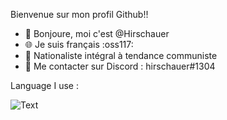 Bienvenue sur mon profil Github!!

- 👋 Bonjoure, moi c'est @Hirschauer
- 🌐 Je suis français :oss117:
- 🚩 Nationaliste intégral à tendance communiste
- 🐒 Me contacter sur Discord : hirschauer#1304 

Language I use :

![Text](https://upload.wikimedia.org/wikipedia/commons/thumb/9/99/Unofficial_JavaScript_logo_2.svg/50px-Unofficial_JavaScript_logo_2.svg.png)

